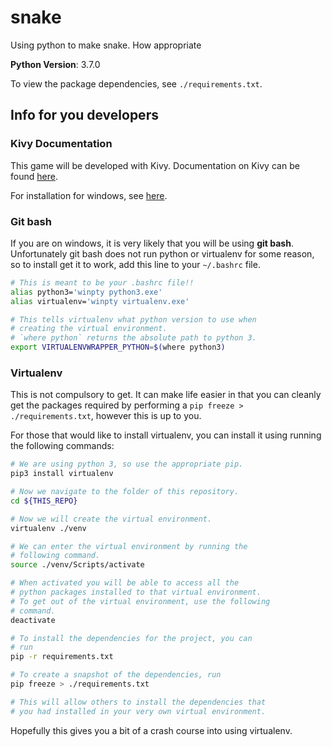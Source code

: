 # snake
Using python to make snake. How appropriate

**Python Version**: 3.7.0

To view the package dependencies, see `./requirements.txt`.

## Info for you developers

### Kivy Documentation

This game will be developed with Kivy. Documentation on Kivy
can be found [here](https://kivy.org/doc/stable/). 

For installation for windows, see [here](https://kivy.org/doc/stable/installation/installation-windows.html).

### Git bash

If you are on windows, it is very likely that you will be 
using **git bash**. Unfortunately git bash does not run 
python or virtualenv for some reason, so to install get 
it to work, add this line to your `~/.bashrc` file. 

```bash
# This is meant to be your .bashrc file!!
alias python3='winpty python3.exe'
alias virtualenv='winpty virtualenv.exe'

# This tells virtualenv what python version to use when 
# creating the virtual environment. 
# `where python` returns the absolute path to python 3.
export VIRTUALENVWRAPPER_PYTHON=$(where python3)

```
### Virtualenv

This is not compulsory to get. It can make life easier in 
that you can cleanly get the packages required by performing 
a `pip freeze > ./requirements.txt`, however this is up to 
you.

For those that would like to install virtualenv, you can
install it using running the following commands:

```bash
# We are using python 3, so use the appropriate pip.
pip3 install virtualenv

# Now we navigate to the folder of this repository.
cd ${THIS_REPO}

# Now we will create the virtual environment.
virtualenv ./venv

# We can enter the virtual environment by running the 
# following command.
source ./venv/Scripts/activate

# When activated you will be able to access all the 
# python packages installed to that virtual environment.
# To get out of the virtual environment, use the following
# command.
deactivate

# To install the dependencies for the project, you can 
# run 
pip -r requirements.txt

# To create a snapshot of the dependencies, run
pip freeze > ./requirements.txt

# This will allow others to install the dependencies that 
# you had installed in your very own virtual environment.
```

Hopefully this gives you a bit of a crash course into using
virtualenv.